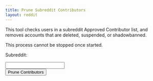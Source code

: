 ```yaml
---
title: Prune Subreddit Contributors
layout: reddit
---
```


This tool checks users in a subreddit Approved Contributor list, and removes accounts that are deleted, suspended, or shadowbanned.

This process cannot be stopped once started.

<p>Subreddit:</p>
<input type="text" name="subreddit" id="sub-input"><br>
<button type="button" onClick="hitAPI()">Prune Contributors</button>
<div id="display-result"><div>
<script>
function hitAPI() {
    var sub = document.getElementById('sub-input').value
    var x= new XMLHttpRequest();
    x.open("POST", "https://api.captainmeta4.me/reddit/prune_contributors");
    x.withCredentials=true;
    x.setRequestHeader('Content-Type','application/x-www-form-urlencoded');
    x.onload=function displayView(){
        var y = document.getElementById('display-result');
        y.innerHTML=x.response;
    }
    var data = "subreddit="+sub
    x.send(data);
    var y = document.getElementById('display-result');
    y.innerHTML="<p>Sending...</p>";
}
